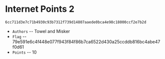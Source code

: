 # Internet Points 2
`6cc711d3e7c71b4930c93b7312f739d14807aaede0bca4e98c18000ccf2e7b2d`

* `Authors` -- Towel and Misker
* `Flag` -- 79e591e6c4f448e077f943f84f86b7ca6522d430a25ccddb816bc4abe47f0d61
* `Points` -- 10
